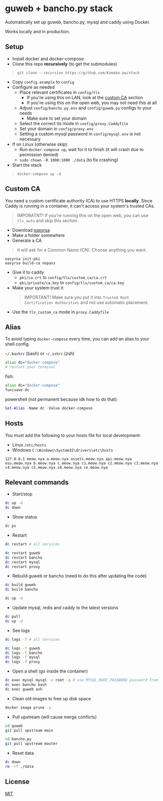 # guweb + bancho.py stack
Automatically set up guweb, bancho.py, mysql and caddy using Docker.

Works locally and in production.

## Setup

- Install docker and docker-compose
- Clone this repo **recursively** (to get the submodules)
> `git clone --recursive https://github.com/Komako-pw/stack`
- Copy `config.example` to `config`
- Configure as needed
    - Place relevant certificates in `config/tls`
        - If you're using this on LAN, look at the [custom CA](#custom-ca) section
        - If you're using this on the open web, you may not need this at all
    - Adjust `config/bancho.py.env` and `config/guweb.py` configs to your needs
        - Make sure to set your domain
    - Select the correct tls mode in `config/proxy.Caddyfile`
    - Set your domain in `config/proxy.env`
    - Setting a custom mysql password in `config/mysql.env` is not necessary
- If on Linux (otherwise skip):
    - Run `docker-compose up`, wait for it to finish (it will crash due to permission denied)
    - `sudo chown -R 1000:1000 ./data` (to fix crashing)
- Start the stack
> `docker-compose up -d`

## Custom CA
You need a custom certificate authority (CA) to use HTTPS **locally**. Since Caddy is running in a container, it can't access your system's trusted CAs.

> IMPORATNT! If you're running this on the open web, you can use `tls_auto` and skip this section.

- Download [easyrsa](https://github.com/OpenVPN/easy-rsa/releases)
- Make a folder somewhere
- Generate a CA
> It will ask for a Common Name (CN). Choose anything you want.

```
easyrsa init-pki
easyrsa build-ca nopass
```

- Give it to caddy
    - `pki/ca.crt` to `config/tls/custom_ca/ca.crt`
    - `pki/private/ca.key` to `config/tls/custom_ca/ca.key`
- Make your system trust it
    > IMPORTANT! Make sure you put it into `Trusted Root Certification Authorities` and not use automatic placement.
- Use the `tls_custom_ca` mode in `proxy.Caddyfile`

## Alias
To avoid typing `docker-compose` every time, you can add an alias to your shell config.

`~/.bashrc` (bash) or `~/.zshrc` (zsh)
```sh
alias dc="docker-compose"
# restart your terminal
```

fish:
```sh
alias dc="docker-compose"
funcsave dc
```

powershell (not permanent because idk how to do that):
```ps1
Set-Alias -Name dc -Value docker-compose
```

## Hosts
You must add the following to your hosts file for local development:

- Linux `/etc/hosts`
- Windows `C:\Windows\System32\drivers\etc\hosts`

```
127.0.0.1 meow.nya a.meow.nya assets.meow.nya api.meow.nya osu.meow.nya b.meow.nya c.meow.nya c1.meow.nya c2.meow.nya c3.meow.nya c4.meow.nya c5.meow.nya c6.meow.nya ce.meow.nya
```

## Relevant commands

- Start/stop
```sh
dc up -d
dc down
```

- Show status
```sh
dc ps
```

- Restart
```sh
dc restart # all services

dc restart guweb
dc restart bancho
dc restart mysql
dc restart proxy
```

- Rebuild guweb or bancho (need to do this after updating the code)
```sh
dc build guweb
dc build bancho

dc up -d
```

- Update mysql, redis and caddy to the latest versions
```sh
dc pull
dc up -d
```

- See logs
```sh
dc logs -f # all services

dc logs -f guweb
dc logs -f bancho
dc logs -f mysql
dc logs -f proxy
```

- Open a shell (go inside the container)
```sh
dc exec mysql mysql -u root -p # use MYSQL_ROOT_PASSWORD password from ./config/mysql.env
dc exec bancho bash
dc exec guweb ash
```

- Clean old images to free up disk space
```sh
docker image prune -a
```

- Pull upstream (will cause merge conflicts)
```sh
cd guweb
git pull upstream main

cd bancho.py
git pull upstream master
```

- Reset data
```sh
dc down
rm -rf ./data
```

## License
[MIT](./LICENSE)
